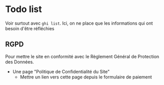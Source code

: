 # Todo list

Voir surtout avec `ghi list`. Ici, on ne place que les informations qui ont besoin d'être réfléchies

## RGPD

Pour mettre le site en conformité avec le Règlement Général de Protection des Données.

* Une page "Politique de Confidentialité du Site"
  * Mettre un lien vers cette page depuis le formulaire de paiement
